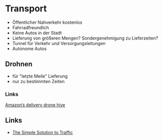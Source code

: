 # Transport

- Öffentlicher Nahverkehr kostenlos
- Fahrradfreundlich
- Keine Autos in der Stadt
- Lieferung von größeren Mengen? Sondergenehmigung zu Lieferzeiten?
- Tunnel für Verkehr und Versorgungsleitungen
- Autonome Autos

## Drohnen

- für "letzte Meile" Lieferung
- nur zu bestimmten Zeiten

### Links

[Amazon’s delivery drone hive](https://postandparcel.info/80330/news/innovation/amazons-delivery-drone-hive/)

## Links

- [The Simple Solution to Traffic](https://www.youtube.com/watch?v=iHzzSao6ypE)